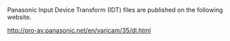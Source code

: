 Panasonic Input Device Transform (IDT) files are published on the following website.http://pro-av.panasonic.net/en/varicam/35/dl.html
